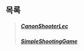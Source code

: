 ## 목록
  >##### [CanonShooterLec]
  >##### [SimpleShootingGame]


[CanonShooterLec]: https://github.com/DDongYeop/2022_GGM_Study/tree/main/Unity/1ST_Semester/CanonShooterLec
[SimpleShootingGame]: https://github.com/DDongYeop/2022_GGM_Study/tree/main/Unity/1ST_Semester/SimpleShootingGame